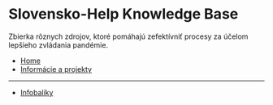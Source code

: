 # Slovensko-Help Knowledge Base

Zbierka rôznych zdrojov, ktoré pomáhajú zefektívniť procesy za účelom lepšieho zvládania pandémie.

* [Home](https://github.com/misotrnka/slovensko-help/wiki)
* [Informácie a projekty](https://github.com/misotrnka/slovensko-help/wiki/Inform%C3%A1cie-a-projekty)

***

* [Infobalíky](https://github.com/misotrnka/slovensko-help/wiki/Infobal%C3%ADky)
